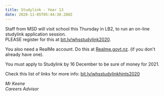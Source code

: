 ```yaml
---
title: Studylink - Year 13
date: 2020-11-05T05:44:30.288Z
---
```

Staff from MSD will visit school this Thursday in LB2, to run an on-line studylink application session.  \
PLEASE register for this at [bit.ly/whsstudylink2020](https://docs.google.com/forms/d/e/1FAIpQLSePk2wF6ZX7PQWt-aass_gRAShHudSyMoBy3xatckPNJxppqQ/viewform).

You also need a RealMe account. Do this at [Realme.govt.nz](https://www.realme.govt.nz/). (if you don't already have one).  

You must apply to Studylink by 16 December to be sure of money for 2021.  

Check this list of links for more info: [bit.ly/whsstudylinkhints2020](https://docs.google.com/document/d/1mTFJzu4446IyEyuCvdAPiGbZZTR-uAN-xjXPJzkoSEg/edit)

*Mr Keene  
Careers Advisor*